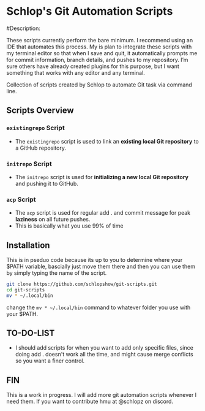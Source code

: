 # Schlop's Git Automation Scripts

#Description:

These scripts currently perform the bare minimum. I recommend using an IDE that automates this process. My is plan to integrate these scripts with my terminal editor so that when I save and quit, it automatically prompts me for commit information, branch details, and pushes to my repository. I’m sure others have already created plugins for this purpose, but I want something that works with any editor and any terminal.

Collection of scripts created by Schlop to automate Git task via command line.

## Scripts Overview

### `existingrepo` Script
- The `existingrepo` script is used to link an **existing local Git repository** to a GitHub repository.

### `initrepo` Script
- The `initrepo` script is used for **initializing a new local Git repository** and pushing it to GitHub.

### `acp` Script
- The `acp` script is used for regular add . and commit message for peak **laziness** on all future pushes.
- This is basically what you use 99% of time

## Installation
This is in pseduo code because its up to you to determine where your $PATH variable, bascially just move them there and then you can use them by simply typing the name of the script.

```sh
git clone https://github.com/schlopshow/git-scripts.git
cd git-scripts
mv * ~/.local/bin
```
change the ```mv * ~/.local/bin``` command to whatever folder you use with your $PATH.

## TO-DO-LIST

- I should add scripts for when you want to add only specific files, since doing add . doesn't work all the time, and might cause merge conflicts so you want a finer control.

## FIN
This is a work in progress. I will add more git automation scripts whenever I need them. If you want to contribute hmu at @schlopz on discord.
